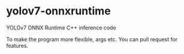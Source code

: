 # yolov7-onnxruntime
YOLOv7 ONNX Runtime C++ inference code


To make the program more flexible, args etc. You can pull request for features.
